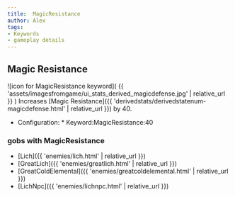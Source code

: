 ```yaml
---
title:  MagicResistance
author: Alex
tags:
- Keywords
- gameplay details
---                               
```






## Magic Resistance
![icon for MagicResistance keyword]( {{ 'assets/imagesfromgame/ui_stats_derived_magicdefense.jpg' | relative_url }} )
Increases [Magic Resistance]({{ 'derivedstats/derivedstatenum-magicdefense.html' | relative_url }}) by 40.
* Configuration: * Keyword:MagicResistance:40
### gobs with MagicResistance
- [Lich]({{ 'enemies/lich.html' | relative_url }})
- [GreatLich]({{ 'enemies/greatlich.html' | relative_url }})
- [GreatColdElemental]({{ 'enemies/greatcoldelemental.html' | relative_url }})
- [LichNpc]({{ 'enemies/lichnpc.html' | relative_url }})


